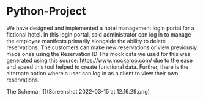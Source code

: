 # Python-Project


We have designed and implemented a hotel management login portal for a fictional hotel.
In this login portal, said administrator can log in to manage the employee manifests 
primarily alongside the ability to delete reservations. The customers can make new 
reservations or view previously made ones using the Reservation ID The mock data we 
used for this was generated using this source: https://www.mockaroo.com/ due to the 
ease and speed this tool helped to create functional data. Further, there is the 
alternate option where a user can log in as a client to view their own reservations.

The Schema:
![](Screenshot 2022-03-15 at 12.16.29.png)
